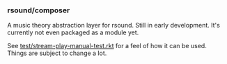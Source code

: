 ### rsound/composer

A music theory abstraction layer for rsound.  Still in early development. 
It's currently not even packaged as a module yet.

See [test/stream-play-manual-test.rkt](https://github.com/benoid/RSound/blob/master/rsound/composer/test/stream-play-manual-test.rkt) for a 
feel of how it can be used.  Things are subject to change a lot.
